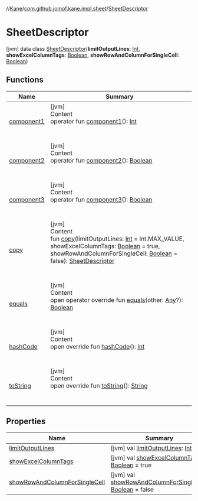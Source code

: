 //[Kane](../../index.md)/[com.github.jomof.kane.impl.sheet](../index.md)/[SheetDescriptor](index.md)



# SheetDescriptor  
 [jvm] data class [SheetDescriptor](index.md)(**limitOutputLines**: [Int](https://kotlinlang.org/api/latest/jvm/stdlib/kotlin/-int/index.html), **showExcelColumnTags**: [Boolean](https://kotlinlang.org/api/latest/jvm/stdlib/kotlin/-boolean/index.html), **showRowAndColumnForSingleCell**: [Boolean](https://kotlinlang.org/api/latest/jvm/stdlib/kotlin/-boolean/index.html))   


## Functions  
  
|  Name|  Summary| 
|---|---|
| <a name="com.github.jomof.kane.impl.sheet/SheetDescriptor/component1/#/PointingToDeclaration/"></a>[component1](component1.md)| <a name="com.github.jomof.kane.impl.sheet/SheetDescriptor/component1/#/PointingToDeclaration/"></a>[jvm]  <br>Content  <br>operator fun [component1](component1.md)(): [Int](https://kotlinlang.org/api/latest/jvm/stdlib/kotlin/-int/index.html)  <br><br><br>
| <a name="com.github.jomof.kane.impl.sheet/SheetDescriptor/component2/#/PointingToDeclaration/"></a>[component2](component2.md)| <a name="com.github.jomof.kane.impl.sheet/SheetDescriptor/component2/#/PointingToDeclaration/"></a>[jvm]  <br>Content  <br>operator fun [component2](component2.md)(): [Boolean](https://kotlinlang.org/api/latest/jvm/stdlib/kotlin/-boolean/index.html)  <br><br><br>
| <a name="com.github.jomof.kane.impl.sheet/SheetDescriptor/component3/#/PointingToDeclaration/"></a>[component3](component3.md)| <a name="com.github.jomof.kane.impl.sheet/SheetDescriptor/component3/#/PointingToDeclaration/"></a>[jvm]  <br>Content  <br>operator fun [component3](component3.md)(): [Boolean](https://kotlinlang.org/api/latest/jvm/stdlib/kotlin/-boolean/index.html)  <br><br><br>
| <a name="com.github.jomof.kane.impl.sheet/SheetDescriptor/copy/#kotlin.Int#kotlin.Boolean#kotlin.Boolean/PointingToDeclaration/"></a>[copy](copy.md)| <a name="com.github.jomof.kane.impl.sheet/SheetDescriptor/copy/#kotlin.Int#kotlin.Boolean#kotlin.Boolean/PointingToDeclaration/"></a>[jvm]  <br>Content  <br>fun [copy](copy.md)(limitOutputLines: [Int](https://kotlinlang.org/api/latest/jvm/stdlib/kotlin/-int/index.html) = Int.MAX_VALUE, showExcelColumnTags: [Boolean](https://kotlinlang.org/api/latest/jvm/stdlib/kotlin/-boolean/index.html) = true, showRowAndColumnForSingleCell: [Boolean](https://kotlinlang.org/api/latest/jvm/stdlib/kotlin/-boolean/index.html) = false): [SheetDescriptor](index.md)  <br><br><br>
| <a name="kotlin/Any/equals/#kotlin.Any?/PointingToDeclaration/"></a>[equals](../../com.github.jomof.kane.impl.visitor/-difference-visitor/index.md#%5Bkotlin%2FAny%2Fequals%2F%23kotlin.Any%3F%2FPointingToDeclaration%2F%5D%2FFunctions%2F-1903152511)| <a name="kotlin/Any/equals/#kotlin.Any?/PointingToDeclaration/"></a>[jvm]  <br>Content  <br>open operator override fun [equals](../../com.github.jomof.kane.impl.visitor/-difference-visitor/index.md#%5Bkotlin%2FAny%2Fequals%2F%23kotlin.Any%3F%2FPointingToDeclaration%2F%5D%2FFunctions%2F-1903152511)(other: [Any](https://kotlinlang.org/api/latest/jvm/stdlib/kotlin/-any/index.html)?): [Boolean](https://kotlinlang.org/api/latest/jvm/stdlib/kotlin/-boolean/index.html)  <br><br><br>
| <a name="kotlin/Any/hashCode/#/PointingToDeclaration/"></a>[hashCode](../../com.github.jomof.kane.impl.visitor/-difference-visitor/index.md#%5Bkotlin%2FAny%2FhashCode%2F%23%2FPointingToDeclaration%2F%5D%2FFunctions%2F-1903152511)| <a name="kotlin/Any/hashCode/#/PointingToDeclaration/"></a>[jvm]  <br>Content  <br>open override fun [hashCode](../../com.github.jomof.kane.impl.visitor/-difference-visitor/index.md#%5Bkotlin%2FAny%2FhashCode%2F%23%2FPointingToDeclaration%2F%5D%2FFunctions%2F-1903152511)(): [Int](https://kotlinlang.org/api/latest/jvm/stdlib/kotlin/-int/index.html)  <br><br><br>
| <a name="kotlin/Any/toString/#/PointingToDeclaration/"></a>[toString](../../com.github.jomof.kane.impl.visitor/-difference-visitor/index.md#%5Bkotlin%2FAny%2FtoString%2F%23%2FPointingToDeclaration%2F%5D%2FFunctions%2F-1903152511)| <a name="kotlin/Any/toString/#/PointingToDeclaration/"></a>[jvm]  <br>Content  <br>open override fun [toString](../../com.github.jomof.kane.impl.visitor/-difference-visitor/index.md#%5Bkotlin%2FAny%2FtoString%2F%23%2FPointingToDeclaration%2F%5D%2FFunctions%2F-1903152511)(): [String](https://kotlinlang.org/api/latest/jvm/stdlib/kotlin/-string/index.html)  <br><br><br>


## Properties  
  
|  Name|  Summary| 
|---|---|
| <a name="com.github.jomof.kane.impl.sheet/SheetDescriptor/limitOutputLines/#/PointingToDeclaration/"></a>[limitOutputLines](limit-output-lines.md)| <a name="com.github.jomof.kane.impl.sheet/SheetDescriptor/limitOutputLines/#/PointingToDeclaration/"></a> [jvm] val [limitOutputLines](limit-output-lines.md): [Int](https://kotlinlang.org/api/latest/jvm/stdlib/kotlin/-int/index.html)   <br>
| <a name="com.github.jomof.kane.impl.sheet/SheetDescriptor/showExcelColumnTags/#/PointingToDeclaration/"></a>[showExcelColumnTags](show-excel-column-tags.md)| <a name="com.github.jomof.kane.impl.sheet/SheetDescriptor/showExcelColumnTags/#/PointingToDeclaration/"></a> [jvm] val [showExcelColumnTags](show-excel-column-tags.md): [Boolean](https://kotlinlang.org/api/latest/jvm/stdlib/kotlin/-boolean/index.html) = true   <br>
| <a name="com.github.jomof.kane.impl.sheet/SheetDescriptor/showRowAndColumnForSingleCell/#/PointingToDeclaration/"></a>[showRowAndColumnForSingleCell](show-row-and-column-for-single-cell.md)| <a name="com.github.jomof.kane.impl.sheet/SheetDescriptor/showRowAndColumnForSingleCell/#/PointingToDeclaration/"></a> [jvm] val [showRowAndColumnForSingleCell](show-row-and-column-for-single-cell.md): [Boolean](https://kotlinlang.org/api/latest/jvm/stdlib/kotlin/-boolean/index.html) = false   <br>

